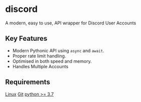discord
==========
A modern, easy to use, API wrapper for Discord User Accounts


Key Features
-------------
- Modern Pythonic API using ``async`` and ``await``.
- Proper rate limit handling.
- Optimised in both speed and memory.
- Handles Multiple Accounts

Requirements
-------------

[Linux](https://www.debian.org/)
[Git](https://git-scm.com/)
[python >= 3.7](https://www.python.org/downloads/release/python-370/)



